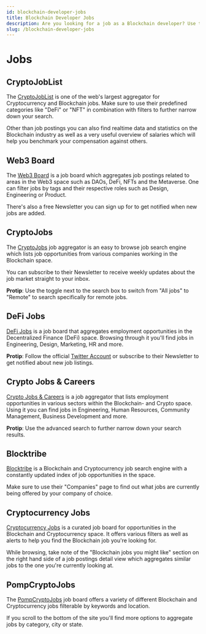```yaml
---
id: blockchain-developer-jobs
title: Blockchain Developer Jobs
description: Are you looking for a job as a Blockchain developer? Use the following resources to find your dream job in Crypto.
slug: /blockchain-developer-jobs
---
```


# Jobs

## CryptoJobList

The [CryptoJobList](https://cryptojobslist.com/) is one of the web's largest aggregator for Cryptocurrency and Blockchain jobs. Make sure to use their predefined categories like "DeFi" or "NFT" in combination with filters to further narrow down your search.

Other than job postings you can also find realtime data and statistics on the Blockchain industry as well as a very useful overview of salaries which will help you benchmark your compensation against others.

## Web3 Board

The [Web3 Board](https://www.web3board.io/) is a job board which aggregates job postings related to areas in the Web3 space such as DAOs, DeFi, NFTs and the Metaverse. One can filter jobs by tags and their respective roles such as Design, Engineering or Product.

There's also a free Newsletter you can sign up for to get notified when new jobs are added.

## CryptoJobs

The [CryptoJobs](https://crypto.jobs/) job aggregator is an easy to browse job search engine which lists job opportunities from various companies working in the Blockchain space.

You can subscribe to their Newsletter to receive weekly updates about the job market straight to your inbox.

**Protip**: Use the toggle next to the search box to switch from "All jobs" to "Remote" to search specifically for remote jobs.

## DeFi Jobs

[DeFi Jobs](https://www.defi.jobs) is a job board that aggregates employment opportunities in the Decentralized Finance (DeFi) space. Browsing through it you'll find jobs in Engineering, Design, Marketing, HR and more.

**Protip**: Follow the official [Twitter Account](https://twitter.com/defijobs) or subscribe to their Newsletter to get notified about new job listings.

## Crypto Jobs & Careers

[Crypto Jobs & Careers](https://cryptojobs.careers) is a job aggregator that lists employment opportunities in various sectors within the Blockchain- and Crypto space. Using it you can find jobs in Engineering, Human Resources, Community Management, Business Development and more.

**Protip**: Use the advanced search to further narrow down your search results.

## Blocktribe

[Blocktribe](https://blocktribe.com/) is a Blockchain and Cryptocurrency job search engine with a constantly updated index of job opportunities in the space.

Make sure to use their "Companies" page to find out what jobs are currently being offered by your company of choice.

## Cryptocurrency Jobs

[Cryptocurrency Jobs](https://cryptocurrencyjobs.co/) is a curated job board for opportunities in the Blockchain and Cryptocurrency space. It offers various filters as well as alerts to help you find the Blockchain job you're looking for.

While browsing, take note of the "Blockchain jobs you might like" section on the right hand side of a job postings detail view which aggregates similar jobs to the one you're currently looking at.

## PompCryptoJobs

The [PompCryptoJobs](https://pompcryptojobs.com/) job board offers a variety of different Blockchain and Cryptocurrency jobs filterable by keywords and location.

If you scroll to the bottom of the site you'll find more options to aggregate jobs by category, city or state.
